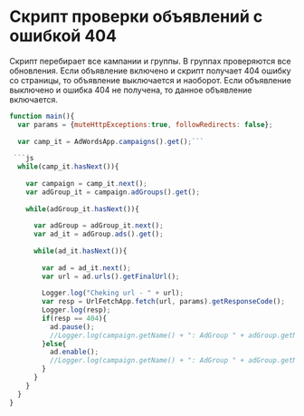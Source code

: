 # Скрипт проверки объявлений с ошибкой 404
Скрипт перебирает все кампании и группы. В группах проверяются все обновления. Если объявление 
включено и скрипт получает 404 ошибку со страницы, то объявление выключается и наоборот. Если
объявление выключено и ошибка 404 не получена, то данное объявление включается.

```js
function main(){
  var params = {muteHttpExceptions:true, followRedirects: false};
  
  var camp_it = AdWordsApp.campaigns().get();```
                                             
 ```js 
  while(camp_it.hasNext()){
  
  	var campaign = camp_it.next();
    var adGroup_it = campaign.adGroups().get();
    
    while(adGroup_it.hasNext()){
    
      var adGroup = adGroup_it.next();
      var ad_it = adGroup.ads().get();
      
      while(ad_it.hasNext()){
      
      	var ad = ad_it.next();
        var url = ad.urls().getFinalUrl();
        
        Logger.log("Cheking url - " + url);
        var resp = UrlFetchApp.fetch(url, params).getResponseCode();
        Logger.log(resp);
        if(resp == 404){
          ad.pause();
          //Logger.log(campaign.getName() + ": AdGroup " + adGroup.getName() +": ad " + ad.getId() + " - paused");
        }else{
          ad.enable();
          //Logger.log(campaign.getName() + ": AdGroup " + adGroup.getName() +": ad " + ad.getId() + " - enabled");
        }
      }
    }    
  }
}
```
